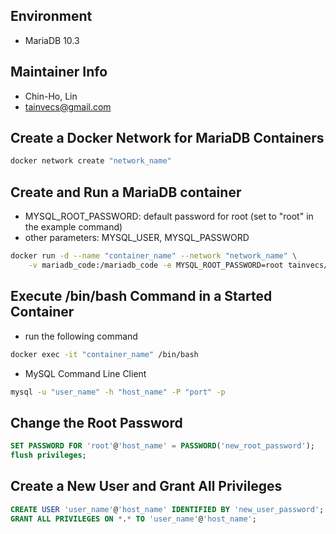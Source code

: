 ## Environment
* MariaDB 10.3


## Maintainer Info
* Chin-Ho, Lin
* <tainvecs@gmail.com>


## Create a Docker Network for MariaDB Containers

```bash
docker network create "network_name"
```


## Create and Run a MariaDB container

* MYSQL_ROOT_PASSWORD: default password for root (set to "root" in the example command)
* other parameters: MYSQL_USER, MYSQL_PASSWORD

```bash
docker run -d --name "container_name" --network "network_name" \
    -v mariadb_code:/mariadb_code -e MYSQL_ROOT_PASSWORD=root tainvecs/fx_tw-mariadb:0.0.3
```


## Execute /bin/bash Command in a Started Container

* run the following command

```bash
docker exec -it "container_name" /bin/bash
```

* MySQL Command Line Client

```bash
mysql -u "user_name" -h "host_name" -P "port" -p
```


## Change the Root Password

```sql
SET PASSWORD FOR 'root'@'host_name' = PASSWORD('new_root_password');
flush privileges;
```


## Create a New User and Grant All Privileges

```sql
CREATE USER 'user_name'@'host_name' IDENTIFIED BY 'new_user_password';
GRANT ALL PRIVILEGES ON *.* TO 'user_name'@'host_name';
```
